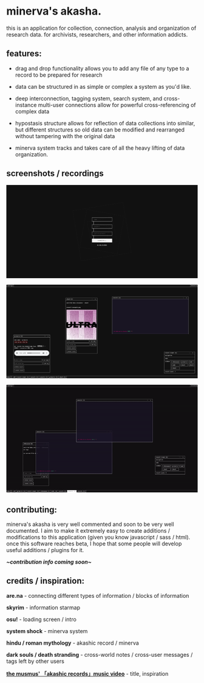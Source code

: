 # minerva's akasha.

this is an application for collection, connection, analysis and organization of research data.
for archivists, researchers, and other information addicts.

## features:

-   drag and drop functionality allows you to add any file of any type to a record to be prepared for research

-   data can be structured in as simple or complex a system as you'd like.

-   deep interconnection, tagging system, search system, and cross-instance multi-user connections allow for powerful cross-referencing of complex data

-   hypostasis structure allows for reflection of data collections into similar, but different structures so old data can be modified and rearranged without tampering with the original data

-   minerva system tracks and takes care of all the heavy lifting of data organization.

## screenshots / recordings



![the login screen.](./docs/images/login-screen.png "the login screen.")

![some windows on the desktop.](./docs/images/image-view-audio-view.png "some windows on the desktop.")

![some console commands.](./docs/images/console-commands.gif "some console commands.")

## contributing:

minerva's akasha is very well commented and soon to be very well documented. I aim to make it extremely easy to create additions / modifications to this application (given you know javascript / sass / html). once this software reaches beta, I hope that some people will develop useful additions / plugins for it.

***\~contribution info coming soon\~***

## credits / inspiration:

**are.na** - connecting different types of information / blocks of information

**skyrim** - information starmap

**osu!** - loading screen / intro

**system shock** - minerva system

**hindu / roman mythology** - akashic record / minerva

**dark souls / death stranding** - cross-world notes / cross-user messages / tags left by other users

**[the musmus' 「akashic records」music video](https://www.youtube.com/watch?v=SYxh-G2jksY)** - title, inspiration
